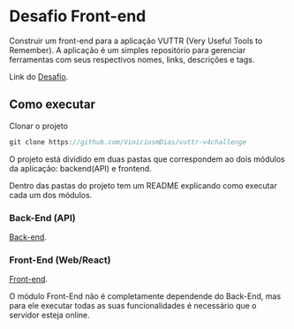 # Desafio Front-end

Construir um front-end para a aplicação VUTTR (Very Useful Tools to Remember). A aplicação é um simples repositório para gerenciar ferramentas com seus respectivos nomes, links, descrições e tags.

Link do [Desafio](https://www.notion.so/Dev-Front-End-7e048c1d54274a15b26e50f2a4d52d6c).

## Como executar

Clonar o projeto

```javascript
git clone https://github.com/ViniciusmDias/vuttr-v4challenge
```

O projeto está dividido em duas pastas que correspondem ao dois módulos da aplicação: backend(API) e frontend.

Dentro das pastas do projeto tem um README explicando como executar cada um dos módulos.

### Back-End (API)

[Back-end](https://github.com/ViniciusmDias/vuttr-v4challenge/tree/master/challenge-fake-api).

### Front-End (Web/React)

[Front-end](https://github.com/ViniciusmDias/vuttr-v4challenge/tree/master/frontend).

O módulo Front-End não é completamente dependende do Back-End, mas para ele executar todas as suas funcionalidades é necessário que o servidor esteja online.
